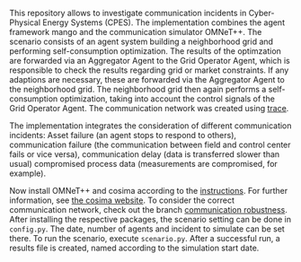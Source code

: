 This repository allows to investigate communication incidents in Cyber-Physical Energy Systems (CPES). The implementation combines the agent framework mango and the communication simulator OMNeT++.
The scenario consists of an agent system building a neighborhood grid and performing self-consumption optimization. The results
of the optimzation are forwarded via an Aggregator Agent to the Grid Operator Agent, which is responsible to check the results regarding
grid or market constraints. If any adaptions are necessary, these are forwarded via the Aggregator Agent to the neighborhood grid.
The neighborhood grid then again performs a self-consumption optimization, taking into account the control signals of the Grid Operator Agent.
The communication network was created using [trace](https://github.com/OFFIS-DAI/trace).

The implementation integrates the consideration of different communication incidents: Asset failure (an agent stops to respond to others),
communication failure (the communication between field and control center fails or vice versa), communication delay (data is transferred slower than usual)
compromised process data (measurements are compromised, for example).

Now install OMNeT++ and cosima according to the [instructions](https://github.com/OFFIS-DAI/cosima/blob/master/README.md). For further information, see [the cosima website](https://cosima.offis.de/).
To consider the correct communication network, check out the branch [communication robustness](https://github.com/OFFIS-DAI/cosima/tree/communication-robustness).
After installing the respective packages, the scenario setting can be done in `config.py`. The date, number of agents and incident to simulate can be set there.
To run the scenario, execute `scenario.py`.
After a successful run, a results file is created, named according to the simulation start date.
